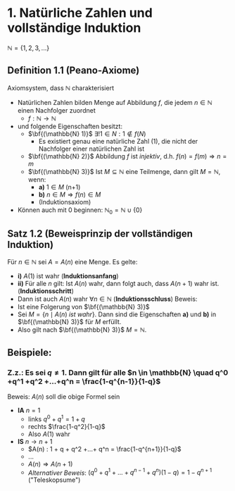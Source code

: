 # 1. Natürliche Zahlen und vollständige Induktion
$\mathbb{N} = \{1,2,3,...\}$

## Definition 1.1 (Peano-Axiome)
Axiomsystem, dass $\mathbb{N}$ charakterisiert
- Natürlichen Zahlen bilden Menge auf Abbildung $f$, die jedem $n \in \mathbb{N}$ einen Nachfolger zuordnet
	- $f: \mathbb{N} \rightarrow \mathbb{N}$
- und folgende Eigenschaften besitzt:
	- $\bf{(\mathbb{N} 1)}$ $∃ !1 ∈ N : 1 \notin f (N)$
		- Es existiert genau eine natürliche Zahl (1), die nicht der Nachfolger einer natürlichen Zahl ist
	- $\bf{(\mathbb{N} 2)}$ Abbildung $f$ ist *injektiv*, d.h. $f(n) = f(m) \Rightarrow n=m$
	- $\bf{(\mathbb{N} 3)}$ Ist $M \subseteq \mathbb{N}$ eine Teilmenge, dann gilt $M = \mathbb{N}$, wenn:
		- **a)** $1 \in M$ (n+1)
		- **b)** $n \in M \Rightarrow f(n) \in M$
		- (Induktionsaxiom)
- Können auch mit 0 beginnen: $\mathbb{N}_0 =\mathbb{N} \cup \{0 \}$

## Satz 1.2 (Beweisprinzip der vollständigen Induktion)
Für $n \in \mathbb{N}$ sei $A = A(n)$ eine Menge. Es gelte:
- **i)** $A(1)$ ist wahr (**Induktionsanfang**)
- **ii)** Für alle $n$ gilt: Ist $A(n)$ wahr, dann folgt auch, dass $A(n+1)$ wahr ist. (**Induktionsschritt**)
- Dann ist auch $A(n)$ wahr $\forall n \in \mathbb{N}$ (**Induktionsschluss**)
Beweis:
- Ist eine Folgerung von $\bf{(\mathbb{N} 3)}$
- Sei $M= \{n \mid A(n) \: ist \: wahr\}$. Dann sind die Eigenschaften **a)** und **b)** in $\bf{(\mathbb{N} 3)}$ für $M$ erfüllt.
- Also gilt nach $\bf{(\mathbb{N} 3)}$ $M= \mathbb{N}$.

## Beispiele:
### Z.z.: Es sei $q \neq 1$. Dann gilt für alle $n \in \mathbb{N} \quad q^0 +q^1 +q^2 +...+q^n = \frac{1-q^{n-1}}{1-q}$ 
Beweis:  $A(n)$ soll die obige Formel sein
- **IA** $n=1$
	- links $q^0 + q^1 = 1+q$
	- rechts $\frac{1-q^2}{1-q}$
	- Also $A(1)$ wahr
- **IS** $n \rightarrow n+1$ 
	- $A(n) : 1 + q + q^2 +...+ q^n = \frac{1-q^{n+1}}{1-q}$
	- ...
	- $A(n) \Rightarrow A(n+1)$ 
	- *Alternativer Beweis*: $(q^0 + q^1 +...+ q^{n-1} + q^n)(1-q) = 1-q^{n+1}$ ("Teleskopsume")

